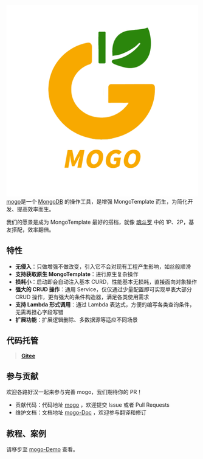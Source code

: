 ![输入图片说明](mogo.png)
[mogo](https://gitee.com/lyilan8080/mogo)是一个 [MongoDB]() 的操作工具，是增强 MongoTemplate 而生，为简化开发、提高效率而生。


我们的愿景是成为 MongoTemplate 最好的搭档，就像 [魂斗罗](/img/contra.jpg) 中的 1P、2P，基友搭配，效率翻倍。


## 特性

- **无侵入**：只做增强不做改变，引入它不会对现有工程产生影响，如丝般顺滑
- **支持获取原生 MongoTemplate**：进行原生复杂操作
- **损耗小**：启动即会自动注入基本 CURD，性能基本无损耗，直接面向对象操作
- **强大的 CRUD 操作**：通用 Service，仅仅通过少量配置即可实现单表大部分 CRUD 操作，更有强大的条件构造器，满足各类使用需求
- **支持 Lambda 形式调用**：通过 Lambda 表达式，方便的编写各类查询条件，无需再担心字段写错
- **扩展功能**：扩展逻辑删除、多数据源等适应不同场景

## 代码托管

> **[Gitee](https://gitee.com/lyilan8080/mogo)**

## 参与贡献

欢迎各路好汉一起来参与完善 mogo，我们期待你的 PR！

- 贡献代码：代码地址 [mogo](https://gitee.com/lyilan8080/mogo) ，欢迎提交 Issue 或者 Pull Requests
- 维护文档：文档地址 [mogo-Doc](https://gitee.com/lyilan8080/mogo-doc) ，欢迎参与翻译和修订

## 教程、案例

请移步至 [mogo-Demo](https://gitee.com/lyilan8080/mogo-demo) 查看。
